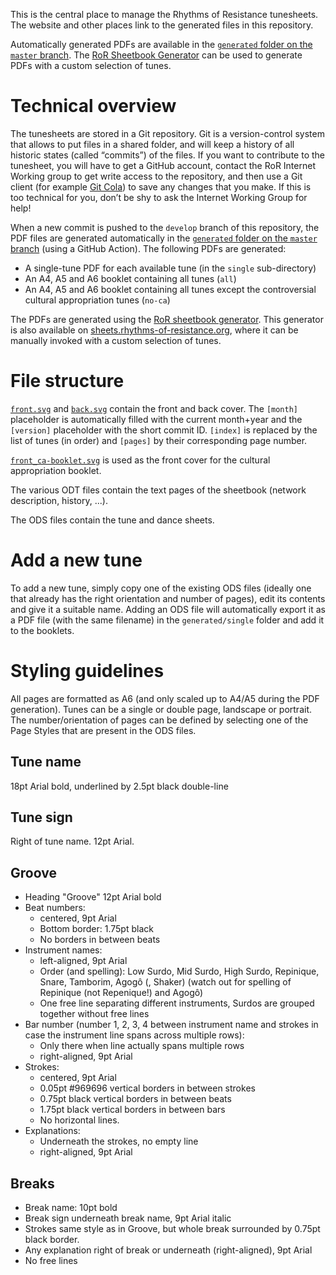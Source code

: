 This is the central place to manage the Rhythms of Resistance tunesheets. The website and other places link to the generated files in this repository.

Automatically generated PDFs are available in the [`generated` folder on the `master` branch](https://github.com/rhythms-of-resistance/sheetbook/tree/master/generated). The [RoR Sheetbook Generator](https://sheets.rhythms-of-resistance.org/) can be used to generate PDFs with a custom selection of tunes.

# Technical overview

The tunesheets are stored in a Git repository. Git is a version-control system that allows to put files in a shared folder, and will keep a history of all historic states (called “commits”) of the files. If you want to contribute to the tunesheet, you will have to get a GitHub account, contact the RoR Internet Working group to get write access to the repository, and then use a Git client (for example [Git Cola](https://git-cola.github.io/)) to save any changes that you make. If this is too technical for you, don’t be shy to ask the Internet Working Group for help!

When a new commit is pushed to the `develop` branch of this repository, the PDF files are generated automatically in the [`generated` folder on the `master` branch](https://github.com/rhythms-of-resistance/sheetbook/tree/master/generated) (using a GitHub Action). The following PDFs are generated:
* A single-tune PDF for each available tune (in the `single` sub-directory)
* An A4, A5 and A6 booklet containing all tunes (`all`)
* An A4, A5 and A6 booklet containing all tunes except the controversial cultural appropriation tunes (`no-ca`)

The PDFs are generated using the [RoR sheetbook generator](https://github.com/rhythms-of-resistance/sheetbook-generator). This generator is also available on [sheets.rhythms-of-resistance.org](https://sheets.rhythms-of-resistance.org/), where it can be manually invoked with a custom selection of tunes.


# File structure

[`front.svg`](./front.svg) and [`back.svg`](./back.svg) contain the front and back cover. The `[month]` placeholder is automatically filled with the current month+year and the `[version]` placeholder with the short commit ID. `[index]` is replaced by the list of tunes (in order) and `[pages]` by their corresponding page number.

[`front_ca-booklet.svg`](front_ca-booklet.svg) is used as the front cover for the cultural appropriation booklet.

The various ODT files contain the text pages of the sheetbook (network description, history, ...).

The ODS files contain the tune and dance sheets.


# Add a new tune

To add a new tune, simply copy one of the existing ODS files (ideally one that already has the right orientation and number of pages), edit its contents and give it a suitable name. Adding an ODS file will automatically export it as a PDF file (with the same filename) in the `generated/single` folder and add it to the booklets.


# Styling guidelines

All pages are formatted as A6 (and only scaled up to A4/A5 during the PDF generation). Tunes can be a single or double page, landscape or portrait. The number/orientation of pages can be defined by selecting one of the Page Styles that are present in the ODS files.

## Tune name

18pt Arial bold, underlined by 2.5pt black double-line

## Tune sign

Right of tune name. 12pt Arial.

## Groove

* Heading "Groove" 12pt Arial bold
* Beat numbers:
    * centered, 9pt Arial
    * Bottom border: 1.75pt black
    * No borders in between beats
* Instrument names:
    * left-aligned, 9pt Arial
    * Order (and spelling): Low Surdo, Mid Surdo, High Surdo, Repinique, Snare, Tamborim, Agogô (, Shaker) (watch out for spelling of Repinique (not Repenique!) and Agogô)
    * One free line separating different instruments, Surdos are grouped together without free lines
* Bar number (number 1, 2, 3, 4 between instrument name and strokes in case the instrument line spans across multiple rows):
    * Only there when line actually spans multiple rows
    * right-aligned, 9pt Arial
* Strokes:
    * centered, 9pt Arial
    * 0.05pt #969696 vertical borders in between strokes
    * 0.75pt black vertical borders in between beats
    * 1.75pt black vertical borders in between bars
    * No horizontal lines.
* Explanations:
    * Underneath the strokes, no empty line
    * right-aligned, 9pt Arial

## Breaks

* Break name: 10pt bold
* Break sign underneath break name, 9pt Arial italic
* Strokes same style as in Groove, but whole break surrounded by 0.75pt black border.
* Any explanation right of break or underneath (right-aligned), 9pt Arial
* No free lines
